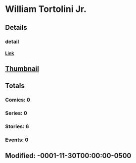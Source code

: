# William  Tortolini Jr.
## Details
### detail
#### [Link](http://marvel.com/comics/creators/11444/william_tortolini_jr.?utm_campaign=apiRef&utm_source=225578a89fc76f3d20fbffda5d17a88d)
## [Thumbnail](http://i.annihil.us/u/prod/marvel/i/mg/b/40/image_not_available.jpg)
## Totals
### Comics: 0
### Series: 0
### Stories: 6
### Events: 0
## Modified: -0001-11-30T00:00:00-0500